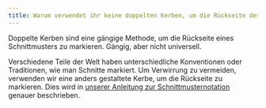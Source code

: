 ```yaml
---
title: Warum verwendet ihr keine doppelten Kerben, um die Rückseite des Schnittes zu markieren?
---
```


Doppelte Kerben sind eine gängige Methode, um die Rückseite eines Schnittmusters zu markieren. Gängig, aber nicht universell.

Verschiedene Teile der Welt haben unterschiedliche Konventionen oder Traditionen, wie man Schnitte markiert. Um Verwirrung zu vermeiden, verwenden wir eine anders gestaltete Kerbe, um die Rückseite zu markieren. Dies wird in [unserer Anleitung zur Schnittmusternotation][1] genauer beschrieben.

[1]: /docs/various/notation/
